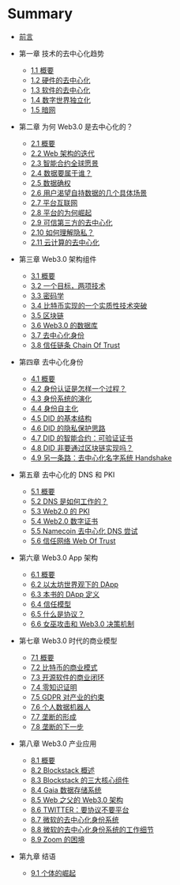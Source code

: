 # Summary

* [前言](00-intro/intro.md)

* 第一章 技术的去中心化趋势
  * [1.1 概要](01-tech/intro.md)
  * [1.2 硬件的去中心化](01-tech/hardware.md)
  * [1.3 软件的去中心化](01-tech/opensource.md)
  * [1.4 数字世界独立化](01-tech/decouple.md)
  * [1.5 暗网](01-tech/dark.md)

* 第二章 为何 Web3.0 是去中心化的？
  * [2.1 概要](02-web3/intro.md)
  * [2.2 Web 架构的迭代](02-web3/history.md)
  * [2.3 智能合约全球愿景](02-web3/smart-c.md)
  * [2.4 数据要属于谁？](02-web3/who.md)
  * [2.5 数据确权](02-web3/own-data.md)
  * [2.6 用户渴望自持数据的几个具体场景](02-web3/cases.md)
  * [2.7 平台互联网](02-web3/platform.md)
  * [2.8 平台的为何崛起](02-web3/monoply.md)
  * [2.9 可信第三方的去中心化](02-web3/ttp.md)
  * [2.10 如何理解隐私？](02-web3/privacy.md)
  * [2.11 云计算的去中心化](02-web3/cloud.md)

* 第三章 Web3.0 架构组件
  * [3.1 概要](03-comp/intro.md)
  * [3.2 一个目标，两项技术](03-comp/123.md)
  * [3.3 密码学](03-comp/crypto.md)
  * [3.4 比特币实现的一个实质性技术突破](03-comp/bitcoin.md)
  * [3.5 区块链](03-comp/chain.md)
  * [3.6 Web3.0 的数据库](03-comp/base.md)
  * [3.7 去中心化身份](03-comp/did.md)
  * [3.8 信任链条 Chain Of Trust](03-comp/cot.md)

* 第四章 去中心化身份
  * [4.1 概要](04-did/intro.md)
  * [4.2 身份认证是怎样一个过程？](04-did/auth.md)
  * [4.3 身份系统的演化](04-did/evo.md)
  * [4.4 身份自主化](04-did/self-id.md)
  * [4.5 DID 的基本结构](04-did/details.md)
  * [4.6 DID 的隐私保护思路](04-did/privacy.md)
  * [4.7 DID 的智能合约：可验证证书](04-did/vc.md)
  * [4.8 DID 非要通过区块链实现吗？](04-did/why-chain.md)
  * [4.9 另一条路：去中心化名字系统 Handshake](04-did/handshake.md)

* 第五章 去中心化的 DNS 和 PKI
  * [5.1 概要](05-pki/intro.md)
  * [5.2 DNS 是如何工作的？](05-pki/dns.md)
  * [5.3 Web2.0 的 PKI](05-pki/pki.md)
  * [5.4 Web2.0 数字证书](05-pki/certificate.md)
  * [5.5 Namecoin 去中心化 DNS 尝试](05-pki/namecoin.md)
  * [5.6 信任网络 Web Of Trust](05-pki/wot.md)

* 第六章 Web3.0 App 架构
  * [6.1 概要](06-app/intro.md)
  * [6.2 以太坊世界观下的 DApp](06-app/e-dapp.md)
  * [6.3 本书的 DApp 定义](06-app/my-dapp.md)
  * [6.4 信任模型](06-app/upgrade.md)
  * [6.5 什么是协议？](06-app/protocol.md)
  * [6.6 女巫攻击和 Web3.0 决策机制](06-app/sybil.md)

* 第七章 Web3.0 时代的商业模型
  * [7.1 概要](07-model/intro.md)
  * [7.2 比特币的商业模式](07-model/co.md)
  * [7.3 开源软件的商业闭环](07-model/linux.md)
  * [7.4 零知识证明](07-model/zk.md)
  * [7.5 GDPR 对产业的约束](07-model/gdpr.md)
  * [7.6 个人数据机器人](07-model/sell.md)
  * [7.7 垄断的形成](07-model/monoply.md)
  * [7.8 垄断的下一步](07-model/mono.md)

* 第八章 Web3.0 产业应用
  * [8.1 概要](08-blsk/intro.md)
  * [8.2 Blockstack 概述](08-blsk/bs-intro.md)
  * [8.3 Blockstack 的三大核心组件](08-blsk/three.md)
  * [8.4 Gaia 数据存储系统](08-blsk/gaia.md)
  * [8.5 Web 之父的 Web3.0 架构](08-blsk/lee.md)
  * [8.6 TWITTER：要协议不要平台](08-blsk/p-n-p.md)
  * [8.7 微软的去中心化身份系统](08-blsk/micro.md)
  * [8.8 微软的去中心化身份系统的工作细节](08-blsk/get.md)
  * [8.9 Zoom 的困境](08-blsk/zoom.md)

* 第九章 结语
  * [9.1 个体的崛起](09-end/individual.md)
